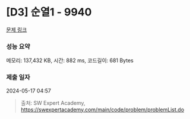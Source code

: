 # [D3] 순열1 - 9940 

[문제 링크](https://swexpertacademy.com/main/code/problem/problemDetail.do?contestProbId=AXHx23oq0REDFAXR) 

### 성능 요약

메모리: 137,432 KB, 시간: 882 ms, 코드길이: 681 Bytes

### 제출 일자

2024-05-17 04:57



> 출처: SW Expert Academy, https://swexpertacademy.com/main/code/problem/problemList.do